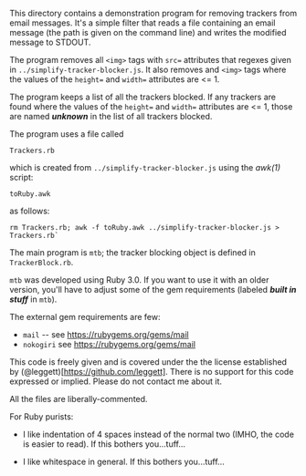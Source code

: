 This directory contains a demonstration program for removing trackers
from email messages.  It's a simple filter that reads a file containing
an email message (the path is given on the command line) and writes the
modified message to STDOUT.

The program removes all `<img>` tags with `src=` attributes that regexes
given in `../simplify-tracker-blocker.js`.  It also removes and `<img>` tags
where the values of the `height=` and `width=` attributes are <= 1.

The program keeps a list of all the trackers blocked.  If any trackers are found
where the values of the `height=` and `width=` attributes are <= 1, those are named 
**_unknown_** in the list of all trackers blocked.

The program uses a file called
```
Trackers.rb
```
which is created from `../simplify-tracker-blocker.js` using the *awk(1)*
script:
```
toRuby.awk
```
as follows:
```
rm Trackers.rb; awk -f toRuby.awk ../simplify-tracker-blocker.js > Trackers.rb`
```

The main program is `mtb`;  the tracker blocking object is defined in
`TrackerBlock.rb`.

`mtb` was developed using Ruby 3.0.  If you want to use it with an older version,
you'll have to adjust some of the gem requirements (labeled **_built in stuff_** in
`mtb`).

The external gem requirements are few:

- `mail` -- see  https://rubygems.org/gems/mail
- `nokogiri` see https://rubygems.org/gems/mail

This code is freely given and is covered under the the license established by 
(@leggett)[https://github.com/leggett].  There is no support for this code expressed
or implied.  Please do not contact me about it.

All the files are liberally-commented.

For Ruby purists:

- I like indentation of 4 spaces instead of the normal two (IMHO, the
code is easier to read).  If this bothers you...tuff...

- I like whitespace in general.  If this bothers you...tuff...
